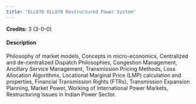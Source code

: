 ```yaml
---
title: "ELL870 ELL870 Restructured Power System"
---
```

**Credits:** 3 (3-0-0)

#### Description
Philosophy of market models, Concepts in micro-economics, Centralized and de-centralized Dispatch Philosophies, Congestion Management, Ancillary Service Management, Transmission Pricing Methods, Loss Allocation Algorithms, Locational Marginal Price (LMP) calculation and properties, Financial Transmission Rights (FTRs), Transmission Expansion Planning, Market Power, Working of International Power Markets, Restructuring Issues in Indian Power Sector.